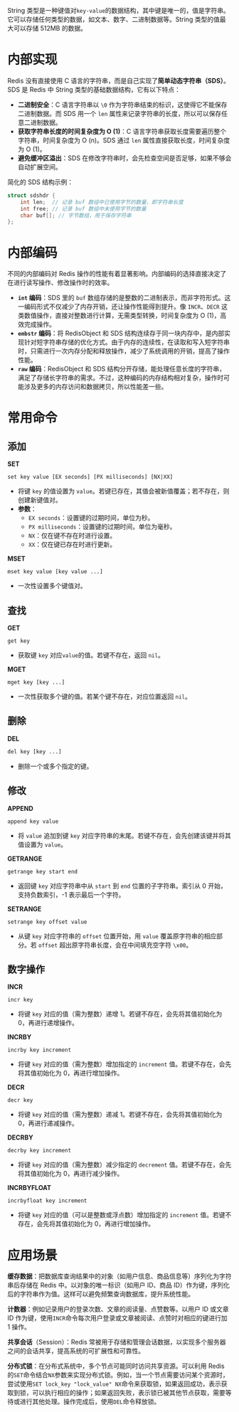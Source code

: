 String 类型是一种键值对`key-value`的数据结构，其中键是唯一的，值是字符串。它可以存储任何类型的数据，如文本、数字、二进制数据等。String 类型的值最大可以存储 512MB 的数据。

# 内部实现

Redis 没有直接使用 C 语言的字符串，而是自己实现了**简单动态字符串（SDS）**。SDS 是 Redis 中 String 类型的基础数据结构，它有以下特点：

- **二进制安全**：C 语言字符串以 `\0` 作为字符串结束的标识，这使得它不能保存二进制数据。而 SDS 用一个 `len` 属性来记录字符串的长度，所以可以保存任意二进制数据。
- **获取字符串长度的时间复杂度为 O (1)**：C 语言字符串获取长度需要遍历整个字符串，时间复杂度为 O (n)。SDS 通过 `len` 属性直接获取长度，时间复杂度为 O (1)。
- **避免缓冲区溢出**：SDS 在修改字符串时，会先检查空间是否足够，如果不够会自动扩展空间。

简化的 SDS 结构示例：

```c
struct sdshdr {
    int len;  // 记录 buf 数组中已使用字节的数量，即字符串长度
    int free; // 记录 buf 数组中未使用字节的数量
    char buf[]; // 字节数组，用于保存字符串
};
```

# 内部编码

不同的内部编码对 Redis 操作的性能有着显著影响。内部编码的选择直接决定了在进行读写操作、修改操作时的效率。

- **`int` 编码**：SDS 里的 `buf` 数组存储的是整数的二进制表示，而非字符形式。这一编码形式不仅减少了内存开销，还让操作性能得到提升。像 `INCR`、`DECR` 这类数值操作，直接对整数进行计算，无需类型转换，时间复杂度为 O (1)，高效完成操作。
- **`embstr` 编码**：将 RedisObject 和 SDS 结构连续存于同一块内存中，是内部实现针对短字符串存储的优化方式。由于内存的连续性，在读取和写入短字符串时，只需进行一次内存分配和释放操作，减少了系统调用的开销，提高了操作性能。
- **`raw` 编码**：RedisObject 和 SDS 结构分开存储，能处理任意长度的字符串，满足了存储长字符串的需求。不过，这种编码的内存结构相对复杂，操作时可能涉及更多的内存访问和数据拷贝，所以性能差一些。

# 常用命令

## 添加

**SET**

```
set key value [EX seconds] [PX milliseconds] [NX|XX]
```

- 将键 `key` 的值设置为 `value`。若键已存在，其值会被新值覆盖；若不存在，则创建新键值对。
- **参数**：
  - `EX seconds`：设置键的过期时间，单位为秒。
  - `PX milliseconds`：设置键的过期时间，单位为毫秒。
  - `NX`：仅在键不存在时进行设置。
  - `XX`：仅在键已存在时进行更新。

**MSET**

```
mset key value [key value ...]
```

- 一次性设置多个键值对。

## 查找

**GET**

```
get key
```

- 获取键 `key` 对应`value`的值。若键不存在，返回 `nil`。

**MGET**

```
mget key [key ...]
```

- 一次性获取多个键的值。若某个键不存在，对应位置返回 `nil`。

## 删除

**DEL**

```bash
del key [key ...]
```

- 删除一个或多个指定的键。

## 修改

**APPEND**

```
append key value
```

- 将 `value` 追加到键 `key` 对应字符串的末尾。若键不存在，会先创建该键并将其值设置为 `value`。

**GETRANGE**

```
getrange key start end
```

- 返回键 `key` 对应字符串中从 `start` 到 `end` 位置的子字符串。索引从 0 开始，支持负数索引，-1 表示最后一个字符。

**SETRANGE**

```
setrange key offset value
```

- 从键 `key` 对应字符串的 `offset` 位置开始，用 `value` 覆盖原字符串的相应部分。若 `offset` 超出原字符串长度，会在中间填充空字符 `\x00`。

## 数字操作

**INCR**

```
incr key
```

- 将键 `key` 对应的值（需为整数）递增 1。若键不存在，会先将其值初始化为 0，再进行递增操作。

**INCRBY**

```
incrby key increment
```

- 将键 `key` 对应的值（需为整数）增加指定的 `increment` 值。若键不存在，会先将其值初始化为 0，再进行增加操作。

**DECR**

```
decr key
```

- 将键 `key` 对应的值（需为整数）递减 1。若键不存在，会先将其值初始化为 0，再进行递减操作。

**DECRBY**

```
decrby key increment
```

- 将键 `key` 对应的值（需为整数）减少指定的 `decrement` 值。若键不存在，会先将其值初始化为 0，再进行减少操作。

**INCRBYFLOAT**

```
incrbyfloat key increment
```

- 将键 `key` 对应的值（可以是整数或浮点数）增加指定的 `increment` 值。若键不存在，会先将其值初始化为 0，再进行增加操作。

# 应用场景

**缓存数据**：把数据库查询结果中的对象（如用户信息、商品信息等）序列化为字符串后存储在 Redis 中。以对象的唯一标识（如用户 ID、商品 ID）作为键，序列化后的字符串作为值。这样可以避免频繁查询数据库，提升系统性能。

**计数器**：例如记录用户的登录次数、文章的阅读量、点赞数等。以用户 ID 或文章 ID 作为键，使用`INCR`命令每次用户登录或文章被阅读、点赞时对相应的键进行加 1 操作。

**共享会话**（Session）：Redis 常被用于存储和管理会话数据，以实现多个服务器之间的会话共享，提高系统的可扩展性和可靠性。

**分布式锁**：在分布式系统中，多个节点可能同时访问共享资源。可以利用 Redis 的`SET`命令结合`NX`参数来实现分布式锁。例如，当一个节点需要访问某个资源时，尝试使用`SET lock_key "lock_value" NX`命令来获取锁，如果返回成功，表示获取到锁，可以执行相应的操作；如果返回失败，表示锁已被其他节点获取，需要等待或进行其他处理。操作完成后，使用`DEL`命令释放锁。